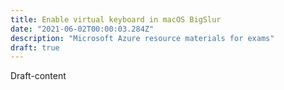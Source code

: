 ```yaml
---
title: Enable virtual keyboard in macOS BigSlur
date: "2021-06-02T00:00:03.284Z"
description: "Microsoft Azure resource materials for exams"
draft: true
---
```

Draft-content
